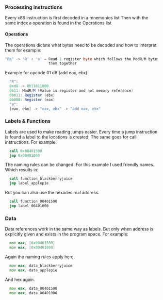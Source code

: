 ### Processing instructions
Every x86 instruction is first decoded in a mnemonics list
Then with the same index a operation is found in the Operations list
#### Operations 
The operations dictate what bytes need to be decoded and how to interpret them
for example:
```java
"Ra" -> 'R' + 'a' = Read 1 register byte which follows the ModR/M bytes then concaterate
                    them together
```
Example for opcode 01 d8 (add eax, ebx):
```java
  "R":
  0xd8 -> 0b11011000
  0b11: ModR/M (Value is register and not memory reference)
  0b011: Register (ebx)
  0b000: Register (eax)
  "a":
  [eax, ebx] -> "eax, ebx" -> "add eax, ebx"
```
### Labels & Functions
Labels are used to make reading jumps easier.
Every time a jump instruction is found a label to the locations is created.
The same goes for call instructions.
For example:
```asm
  call 0x00401500
  jmp 0x00401000
```
The naming rules can be changed.
For this example I used friendly names.   
Which results in:
```asm
  call function_blackberryjuice
  jmp label_applepie
```
But you can also use the hexadecimal address.
```asm
  call function_00401500
  jmp label_00401000
```

### Data
Data references work in the same way as labels.
But only when address is explicitly given and exists in the program space.
For example:
```asm
  mov eax, [0x00401500]
  mov eax, [0x00401000]
```
Again the naming rules apply here.
```asm
  mov eax, data_blackberryjuice
  mov eax, data_applepie
```
And hex again.
```asm
  mov eax, data_00401500
  mov eax, data_00401000
```


